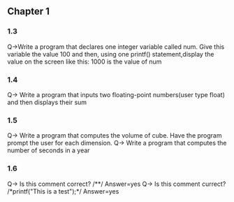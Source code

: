 ## Chapter 1

### 1.3

Q->Write a program that declares one integer variable called num. Give this variable the value 100 and then, using one
printf() statement,display the value on the screen like this:
1000 is the value of num

### 1.4

Q-> Write a program that inputs two floating-point numbers(user type float) and then displays their sum

### 1.5

Q-> Write a program that computes the volume of cube. Have the program prompt the user for each dimension.
Q-> Write a program that computes the number of seconds in a year

### 1.6

Q-> Is this comment correct?
/\**/
Answer=yes
Q-> Is this comment currect?
/*printf("This is a test");\*/
Answer=yes
